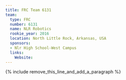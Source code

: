 ```yaml
---
title: FRC Team 6131
team:
  type: FRC
  number: 6131
  name: NLR Robotics
  rookie_year: 2016
  location: North Little Rock, Arkansas, USA
  sponsors:
  - Nlr High School-West Campus
  links:
    Website:
---
```


{% include remove_this_line_and_add_a_paragraph %}